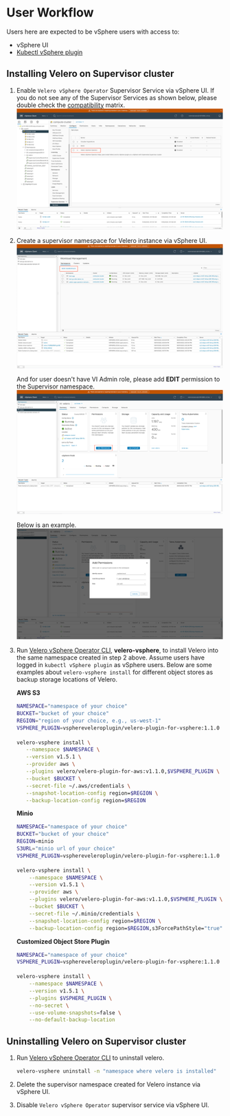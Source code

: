 # User Workflow

Users here are expected to be vSphere users with access to:

* vSphere UI
* [Kubectl vSphere plugin](https://docs.vmware.com/en/VMware-vSphere/7.0/vmware-vsphere-with-tanzu/GUID-0F6E45C4-3CB1-4562-9370-686668519FCA.html)

## Installing Velero on Supervisor cluster

1. Enable `Velero vSphere Operator` Supervisor Service via vSphere UI. If you do not see any of the Supervisor Services as shown below, please double check the [compatibility](supervisor.md#compatibility) matrix.
    ![How to enable `Velero vSphere Operator` supervisor service](how-to-enable-supervisor-service.png)

2. Create a supervisor namespace for Velero instance via vSphere UI.
    ![How to create a supervisor namespace](how-to-create-supervisor-namespace.png)

    And for user doesn't have VI Admin role, please add **EDIT** permission to the Supervisor namespace.
    ![Where to add edit permission in supervisor namespace](how-to-add-permission.png)

    Below is an example.
    ![What to do when adding edit permission](grant-edit-permission.png)

3. Run [Velero vSphere Operator CLI](velero-vsphere-operator-cli.md), **velero-vsphere**, to install Velero into the same namespace created in step 2 above.
Assume users have logged in `kubectl vSphere plugin` as vSphere users.
Below are some examples about `velero-vsphere install` for different object stores as backup storage locations of Velero.

    **AWS S3**

    ```bash
    NAMESPACE="namespace of your choice"
    BUCKET="bucket of your choice"
    REGION="region of your choice, e.g., us-west-1"
    VSPHERE_PLUGIN=vsphereveleroplugin/velero-plugin-for-vsphere:1.1.0
 
    velero-vsphere install \
       --namespace $NAMESPACE \
       --version v1.5.1 \
       --provider aws \
       --plugins velero/velero-plugin-for-aws:v1.1.0,$VSPHERE_PLUGIN \
       --bucket $BUCKET \
       --secret-file ~/.aws/credentials \
       --snapshot-location-config region=$REGION \
       --backup-location-config region=$REGION
    ```

    **Minio**

    ```bash
    NAMESPACE="namespace of your choice"
    BUCKET="bucket of your choice"
    REGION=minio
    S3URL="minio url of your choice"
    VSPHERE_PLUGIN=vsphereveleroplugin/velero-plugin-for-vsphere:1.1.0
    
    velero-vsphere install \
        --namespace $NAMESPACE \
        --version v1.5.1 \
        --provider aws \
        --plugins velero/velero-plugin-for-aws:v1.1.0,$VSPHERE_PLUGIN \
        --bucket $BUCKET \
        --secret-file ~/.minio/credentials \
        --snapshot-location-config region=$REGION \
        --backup-location-config region=$REGION,s3ForcePathStyle="true",s3Url=$S3URL
    ```

    **Customized Object Store Plugin**

    ```bash
    NAMESPACE="namespace of your choice"
    VSPHERE_PLUGIN=vsphereveleroplugin/velero-plugin-for-vsphere:1.1.0
    
    velero-vsphere install \
        --namespace $NAMESPACE \
        --version v1.5.1 \
        --plugins $VSPHERE_PLUGIN \
        --no-secret \
        --use-volume-snapshots=false \
        --no-default-backup-location
    ```

## Uninstalling Velero on Supervisor cluster

1. Run [Velero vSphere Operator CLI](velero-vsphere-operator-cli.md) to uninstall velero.

    ```bash
    velero-vsphere uninstall -n "namespace where velero is installed"
    ```

2. Delete the supervisor namespace created for Velero instance via vSphere UI.
3. Disable `Velero vSphere Operator` supervisor service via vSphere UI.
